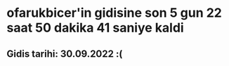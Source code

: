 # ofarukbicer'in gidisine son 5 gun 22 saat 50 dakika 41 saniye kaldi

## Gidis tarihi: 30.09.2022 :(